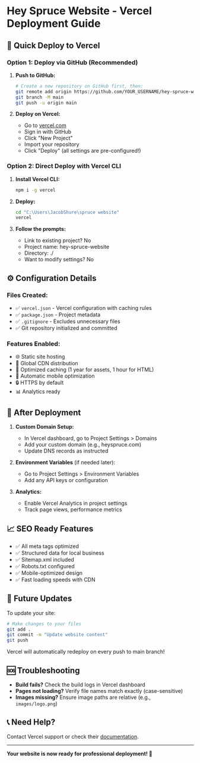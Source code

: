 # Hey Spruce Website - Vercel Deployment Guide

## 🚀 Quick Deploy to Vercel

### Option 1: Deploy via GitHub (Recommended)

1. **Push to GitHub:**
   ```bash
   # Create a new repository on GitHub first, then:
   git remote add origin https://github.com/YOUR_USERNAME/hey-spruce-website.git
   git branch -M main
   git push -u origin main
   ```

2. **Deploy on Vercel:**
   - Go to [vercel.com](https://vercel.com)
   - Sign in with GitHub
   - Click "New Project"
   - Import your repository
   - Click "Deploy" (all settings are pre-configured!)

### Option 2: Direct Deploy with Vercel CLI

1. **Install Vercel CLI:**
   ```bash
   npm i -g vercel
   ```

2. **Deploy:**
   ```bash
   cd "C:\Users\JacobShure\spruce website"
   vercel
   ```

3. **Follow the prompts:**
   - Link to existing project? No
   - Project name: hey-spruce-website
   - Directory: ./
   - Want to modify settings? No

## ⚙️ Configuration Details

### Files Created:
- ✅ `vercel.json` - Vercel configuration with caching rules
- ✅ `package.json` - Project metadata
- ✅ `.gitignore` - Excludes unnecessary files
- ✅ Git repository initialized and committed

### Features Enabled:
- 🌐 Static site hosting
- 🚀 Global CDN distribution
- 💾 Optimized caching (1 year for assets, 1 hour for HTML)
- 📱 Automatic mobile optimization
- 🔒 HTTPS by default
- 📊 Analytics ready

## 🎯 After Deployment

1. **Custom Domain Setup:**
   - In Vercel dashboard, go to Project Settings > Domains
   - Add your custom domain (e.g., heyspruce.com)
   - Update DNS records as instructed

2. **Environment Variables** (if needed later):
   - Go to Project Settings > Environment Variables
   - Add any API keys or configuration

3. **Analytics:**
   - Enable Vercel Analytics in project settings
   - Track page views, performance metrics

## 📈 SEO Ready Features

- ✅ All meta tags optimized
- ✅ Structured data for local business
- ✅ Sitemap.xml included
- ✅ Robots.txt configured
- ✅ Mobile-optimized design
- ✅ Fast loading speeds with CDN

## 🔄 Future Updates

To update your site:
```bash
# Make changes to your files
git add .
git commit -m "Update website content"
git push
```

Vercel will automatically redeploy on every push to main branch!

## 🆘 Troubleshooting

- **Build fails?** Check the build logs in Vercel dashboard
- **Pages not loading?** Verify file names match exactly (case-sensitive)
- **Images missing?** Ensure image paths are relative (e.g., `images/logo.png`)

## 📞 Need Help?

Contact Vercel support or check their [documentation](https://vercel.com/docs).

---

**Your website is now ready for professional deployment! 🎉**